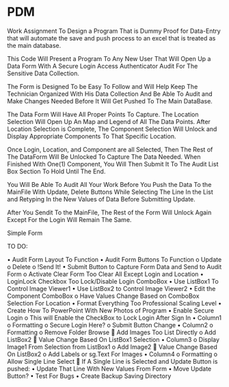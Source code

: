 # PDM
Work Assignment To Design a Program That is Dummy Proof for Data-Entry that will automate the save and push process to an excel that is treated as the main database. 




This Code Will Present a Program To Any New User That Will Open Up a Data Form With A Secure Login Access Authenticator Audit For The Sensitive Data Collection.

The Form is Designed To be Easy To Follow and Will Help Keep The Technician Organized With His Data Collection And Be Able To Audit and Make Changes Needed Before It Will Get Pushed To The Main DataBase.

The Data Form Will Have All Proper Points To Capture. 
The Location Selection Will Open Up An Map and Legend of All The Data Points.
After Location Selection is Complete, The Component Selection Will Unlock and Display Appropriate Components To That Specific Location.

Once Login, Location, and Component are all Selected, Then The Rest of The DataForm Will Be Unlocked To Capture The Data Needed.
When Finished With One(1) Component, You Will Then Submit It To The Audit List Box Section To Hold Until The End.

You Will Be Able To Audit All Your Work Before You Push the Data To the MainFile With Update, Delete Buttons While Selecting The Line In the List and Retyping In the New Values of Data Before Submitting Update.

After You Sendit To the MainFile, The Rest of the Form Will Unlock Again Except For the Login Will Remain The Same.

Simple Form



TO DO:

•	Audit Form Layout To Function
•	Audit Form Buttons To Function
o	Update
o	Delete
o	!Send It!
•	Submit Button to Capture Form Data and Send to Audit Form
o	Activate Clear Form Too Clear All Except Login and Location
•	LoginLock Checkbox Too Lock/Disable Login ComboBox
•	Use ListBox1 To Control Image Viewer1
•	Use ListBox2 to Control Image Viewer2
•	Edit the Component ComboBox
o	Have Values Change Based on ComboBox Selection For Location
•	Format Everything Too Professional Scaling Level
•	Create How To PowerPoint With New Photos of Program
•	Enable Secure Login
o	This will Enable the CheckBox to Lock Login After Sign In
•	Column1
o	Formatting
o	Secure Login Here?
o	Submit Button Change
•	Column2
o	Formatting
o	Remove Folder Browse
	Add Images Too List Directly
o	Add ListBox2
	Value Change Based On ListBox1 Selection
•	Column3
o	Display Image1 From Selection from ListBox1
o	Add Image2
	Value Change Based On ListBox2
o	Add Labels or sg.Text For Images
•	Column4
o	Formatting
o	Allow Single Line Select
	If A Single Line is Selected and Update Button is pushed:
•	Update That Line With New Values From Form
•	Move Update Button?
•	Test For Bugs
•	Create Backup Saving Directory

